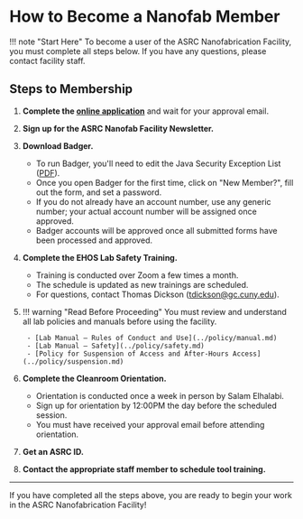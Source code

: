 # How to Become a Nanofab Member

!!! note "Start Here"
    To become a user of the ASRC Nanofabrication Facility, you must complete all steps below. If you have any questions, please contact facility staff.

## Steps to Membership

1. **Complete the [online application](https://asrc.formstack.com/forms/facility_user_application)** and wait for your approval email.
2. **Sign up for the ASRC Nanofab Facility Newsletter.**
3. **Download Badger.**

    - To run Badger, you'll need to edit the Java Security Exception List ([PDF](https://your-link.com/java-exception-list.pdf)).
    - Once you open Badger for the first time, click on "New Member?", fill out the form, and set a password.
    - If you do not already have an account number, use any generic number; your actual account number will be assigned once approved.
    - Badger accounts will be approved once all submitted forms have been processed and approved.

4. **Complete the EHOS Lab Safety Training.**

    - Training is conducted over Zoom a few times a month.
    - The schedule is updated as new trainings are scheduled.
    - For questions, contact Thomas Dickson ([tdickson@gc.cuny.edu](mailto:tdickson@gc.cuny.edu)).

5. !!! warning "Read Before Proceeding"
        You must review and understand all lab policies and manuals before using the facility.

        - [Lab Manual – Rules of Conduct and Use](../policy/manual.md)
        - [Lab Manual – Safety](../policy/safety.md)
        - [Policy for Suspension of Access and After-Hours Access](../policy/suspension.md)

6. **Complete the Cleanroom Orientation.**

    - Orientation is conducted once a week in person by Salam Elhalabi.
    - Sign up for orientation by 12:00PM the day before the scheduled session.
    - You must have received your approval email before attending orientation.

7. **Get an ASRC ID.**
8. **Contact the appropriate staff member to schedule tool training.**

---

If you have completed all the steps above, you are ready to begin your work in the ASRC Nanofabrication Facility!